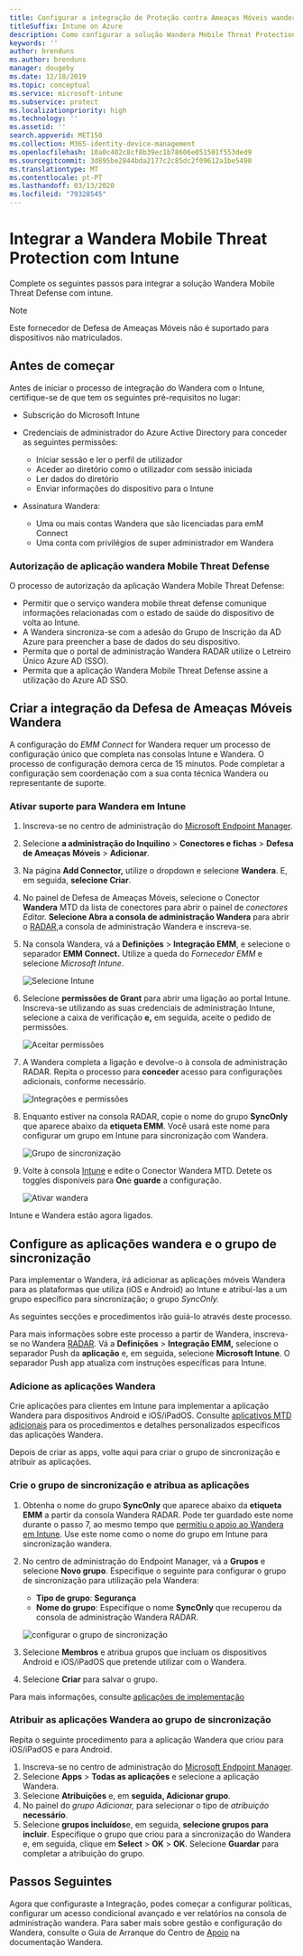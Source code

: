```yaml
---
title: Configurar a integração de Proteção contra Ameaças Móveis wandera com Intune
titleSuffix: Intune on Azure
description: Como configurar a solução Wandera Mobile Threat Protection com a Microsoft Intune para controlar o acesso de dispositivos móveis aos seus recursos corporativos.
keywords: ''
author: brenduns
ms.author: brenduns
manager: dougeby
ms.date: 12/18/2019
ms.topic: conceptual
ms.service: microsoft-intune
ms.subservice: protect
ms.localizationpriority: high
ms.technology: ''
ms.assetid: ''
search.appverid: MET150
ms.collection: M365-identity-device-management
ms.openlocfilehash: 10a0c402c8cf8b39ec1b78606e051501f553ded9
ms.sourcegitcommit: 3d895be2844bda2177c2c85dc2f09612a1be5490
ms.translationtype: MT
ms.contentlocale: pt-PT
ms.lasthandoff: 03/13/2020
ms.locfileid: "79328545"
---
```

# <a name="integrate-wandera-mobile-threat-protection-with-intune"></a>Integrar a Wandera Mobile Threat Protection com Intune  

Complete os seguintes passos para integrar a solução Wandera Mobile Threat Defense com intune.  

> [!NOTE]
> Este fornecedor de Defesa de Ameaças Móveis não é suportado para dispositivos não matriculados.

## <a name="before-you-begin"></a>Antes de começar  

Antes de iniciar o processo de integração do Wandera com o Intune, certifique-se de que tem os seguintes pré-requisitos no lugar:
- Subscrição do Microsoft Intune  
- Credenciais de administrador do Azure Active Directory para conceder as seguintes permissões:  
  - Iniciar sessão e ler o perfil de utilizador  
  - Aceder ao diretório como o utilizador com sessão iniciada  
  - Ler dados do diretório  
  - Enviar informações do dispositivo para o Intune  

- Assinatura Wandera:
  - Uma ou mais contas Wandera que são licenciadas para emM Connect  
  - Uma conta com privilégios de super administrador em Wandera  
 
### <a name="wandera-mobile-threat-defense-app-authorization"></a>Autorização de aplicação wandera Mobile Threat Defense  

O processo de autorização da aplicação Wandera Mobile Threat Defense:  
- Permitir que o serviço wandera mobile threat defense comunique informações relacionadas com o estado de saúde do dispositivo de volta ao Intune.  
- A Wandera sincroniza-se com a adesão do Grupo de Inscrição da AD Azure para preencher a base de dados do seu dispositivo.  
- Permita que o portal de administração Wandera RADAR utilize o Letreiro Único Azure AD (SSO).  
- Permita que a aplicação Wandera Mobile Threat Defense assine a utilização do Azure AD SSO.  


## <a name="set-up-wandera-mobile-threat-defense-integration"></a>Criar a integração da Defesa de Ameaças Móveis Wandera  
A configuração do *EMM Connect* for Wandera requer um processo de configuração único que completa nas consolas Intune e Wandera. O processo de configuração demora cerca de 15 minutos. Pode completar a configuração sem coordenação com a sua conta técnica Wandera ou representante de suporte.  

### <a name="enable-support-for-wandera-in-intune"></a>Ativar suporte para Wandera em Intune

1. Inscreva-se no centro de administração do [Microsoft Endpoint Manager](https://go.microsoft.com/fwlink/?linkid=2109431).
2. Selecione **a administração do Inquilino** > **Conectores e fichas** > **Defesa de Ameaças Móveis** > **Adicionar**.
3. Na página **Add Connector,** utilize o dropdown e selecione **Wandera**. E, em seguida, **selecione Criar**.  
4. No painel de Defesa de Ameaças Móveis, selecione o Conector **Wandera** MTD da lista de conectores para abrir o painel de *conectores Editar.* **Selecione Abra a consola de administração Wandera** para abrir o [RADAR,](https://radar.wandera.com/login)a consola de administração Wandera e inscreva-se. 
5. Na consola Wandera, vá a **Definições** > **Integração EMM**, e selecione o separador **EMM Connect.** Utilize a queda do *Fornecedor EMM* e selecione *Microsoft Intune*.

   ![Selecione Intune](./media/wandera-mtd-connector-integration/set-up-intune-in-radar.png)

6. Selecione **permissões de Grant** para abrir uma ligação ao portal Intune. Inscreva-se utilizando as suas credenciais de administração Intune, selecione a caixa de verificação **e,** em seguida, aceite o pedido de permissões.  

   ![Aceitar permissões](./media/wandera-mtd-connector-integration/permissions.png) 

7. A Wandera completa a ligação e devolve-o à consola de administração RADAR. Repita o processo para **conceder** acesso para configurações adicionais, conforme necessário.  

   ![Integrações e permissões](./media/wandera-mtd-connector-integration/integrations-and-permissions.png) 

8. Enquanto estiver na consola RADAR, copie o nome do grupo **SyncOnly** que aparece abaixo da **etiqueta EMM**. Você usará este nome para configurar um grupo em Intune para sincronização com Wandera.

   ![Grupo de sincronização](./media/wandera-mtd-connector-integration/sync-group-name.png) 

9. Volte à consola [Intune](https://go.microsoft.com/fwlink/?linkid=2090973) e edite o Conector Wandera MTD. Detete os toggles disponíveis para **On**e **guarde** a configuração.  

   ![Ativar wandera](./media/wandera-mtd-connector-integration/enable-wandera.png) 

Intune e Wandera estão agora ligados.  

## <a name="configure-the-wandera-applications-and-synchronization-group"></a>Configure as aplicações wandera e o grupo de sincronização  
Para implementar o Wandera, irá adicionar as aplicações móveis Wandera para as plataformas que utiliza (iOS e Android) ao Intune e atribuí-las a um grupo específico para sincronização; o grupo *SyncOnly.* 

As seguintes secções e procedimentos irão guiá-lo através deste processo.

Para mais informações sobre este processo a partir de Wandera, inscreva-se no Wandera [RADAR](https://radar.wandera.com/login). Vá a **Definições** > **Integração EMM,** selecione o separador Push da **aplicação** e, em seguida, selecione **Microsoft Intune**. O separador Push app atualiza com instruções específicas para Intune.  

### <a name="add-the-wandera-apps"></a>Adicione as aplicações Wandera  
Crie aplicações para clientes em Intune para implementar a aplicação Wandera para dispositivos Android e iOS/iPadOS. Consulte [aplicativos MTD adicionais](mtd-apps-ios-app-configuration-policy-add-assign.md) para os procedimentos e detalhes personalizados específicos das aplicações Wandera.  

Depois de criar as apps, volte aqui para criar o grupo de sincronização e atribuir as aplicações.

### <a name="create-the-synchronization-group-and-assign-the-apps"></a>Crie o grupo de sincronização e atribua as aplicações

1. Obtenha o nome do grupo **SyncOnly** que aparece abaixo da **etiqueta EMM** a partir da consola Wandera RADAR. Pode ter guardado este nome durante o passo 7, ao mesmo tempo que [permitiu o apoio ao Wandera em Intune](#enable-support-for-wandera-in-intune). Use este nome como o nome do grupo em Intune para sincronização wandera.  

2. No centro de administração do Endpoint Manager, vá a **Grupos** e selecione **Novo grupo**. Especifique o seguinte para configurar o grupo de sincronização para utilização pela Wandera:
   - **Tipo de grupo**: **Segurança**
   - **Nome do grupo**: Especifique o nome **SyncOnly** que recuperou da consola de administração Wandera RADAR.

   ![configurar o grupo de sincronização](./media/wandera-mtd-connector-integration/configure-sync-group.png)

3. Selecione **Membros** e atribua grupos que incluam os dispositivos Android e iOS/iPadOS que pretende utilizar com o Wandera.

4. Selecione **Criar** para salvar o grupo.

Para mais informações, consulte [aplicações de implementação](../apps/apps-deploy.md)

### <a name="assign-the-wandera-apps-to-the-synchronization-group"></a>Atribuir as aplicações Wandera ao grupo de sincronização  
Repita o seguinte procedimento para a aplicação Wandera que criou para iOS/iPadOS e para Android.

1. Inscreva-se no centro de administração do [Microsoft Endpoint Manager](https://go.microsoft.com/fwlink/?linkid=2109431).
2. Selecione **Apps** > **Todas as aplicações** e selecione a aplicação Wandera.
3. Selecione **Atribuições** e, em **seguida, Adicionar grupo**.  
4. No painel do *grupo Adicionar,* para selecionar o tipo de *atribuição* **necessário**.
5. Selecione **grupos incluídos**e, em seguida, **selecione grupos para incluir**. Especifique o grupo que criou para a sincronização do Wandera e, em seguida, clique em **Select** > **OK** > **OK**. Selecione **Guardar** para completar a atribuição do grupo. 

## <a name="next-steps"></a>Passos Seguintes  
Agora que configuraste a Integração, podes começar a configurar políticas, configurar um acesso condicional avançado e ver relatórios na consola de administração wandera. Para saber mais sobre gestão e configuração do Wandera, consulte o Guia de Arranque do Centro de [Apoio](https://radar.wandera.com/?return_to=https://wandera.force.com/Customer/s/getting-started) na documentação Wandera. 
